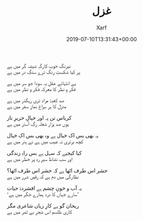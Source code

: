 ﻿---
id: 197
title: غزل
date: 2019-07-10T13:31:43+00:00
author: Xarf
layout: post
guid: https://chashm-e-afreen.000webhostapp.com/?p=197
image: 'https://res.cloudinary.com/dm7h7e8xj/image/upload/c_fill,h_399,w_760/v1501268554/sunrise_ttb9nk.jpg'
permalink: '/2019/07/%d8%ba%d8%b2%d9%84-8'
category: 'غزلیات'
---
<span style="font-family: mehr;">نیرنگ خوب کارگہِ شیشہ گر میں ہے</span>  
<span style="font-family: mehr;">پر کیا شکستِ رنگ ترے سنگِ در میں ہے</span>

<span style="font-family: mehr;">ہے انتہائے عقل یہ سودا جو سر میں ہے</span>  
<span style="font-family: mehr;">فکر و نظر کا معرکہ فکر و نظر میں ہے</span>

<span style="font-family: mehr;">صد کعبۂ مراد تری رہگذر میں ہے</span>  
<span style="font-family: mehr;">منزل کا ہر سراغ نمازِ سفر میں ہے</span>

<span style="font-family: mehr;">کرباس تن پہ اور خیالِ حریرِ ناز</span>  
<span style="font-family: mehr;">یوں صد ہزار شعلہ رگِ آستر میں ہے</span>

<span style="font-family: mehr;">یہ بھی بس اک خیال ہے وہ بھی بس اک خیال</span>  
<span style="font-family: mehr;">کچھ برتری نہ عیب میں ہے نے ہنر میں ہے</span>

<span style="font-family: mehr;">کیا کیجیے کہ سہل ہے بس راہِ زندگی</span>  
<span style="font-family: mehr;">اور سب نشاط سیرِ رہِ پر خطر میں ہے</span>

<span style="font-family: mehr;">حشر اس طرف اٹھا ہے کہ حشر اس طرف اٹھا؟</span>  
<span style="font-family: mehr;">نظارگی میں دم ہے کہ رقصِ شرر میں ہے</span>

<span style="font-family: mehr;">یہ آب و خونِ چشم ہے افشردۂ حیات</span>  
<span style="font-family: mehr;">&#8216;سارے جہاں کا درد ہمارے جگر میں ہے&#8217;</span>

<span style="font-family: mehr;">ریحان گو ہے کارِ زیاں شاعری مگر</span>  
<span style="font-family: mehr;">کاری طلسم اس شجرِ بے ثمر میں ہے</span>